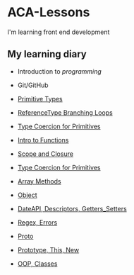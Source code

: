 # ACA-Lessons

I'm learning front end development

## My learning diary

- Introduction to _programming_

- Git/GitHub

- [Primitive Types](./Homeworks/PrimitiveTypes)

- [ReferenceType Branching Loops](./Homeworks/ReferenceType,Branching,Loops)

- [Type Coercion for Primitives](./Homeworks/TypeCoercionforPrimitives)

- [Intro to Functions](./Homeworks/IntroToFunctions)

- [Scope and Closure](./Homeworks/Closure)

- [Type Coercion for Primitives](./Homeworks/TypeCoercionforPrimitives)

- [Array Methods](./Homeworks/ArrayMethods)

- [Object](./Homeworks/Object)

- [DateAPI, Descriptors, Getters_Setters](./Homeworks/DateAPI,Descriptors,Getters_Setters)

- [Regex, Errors](./Homeworks/Regex,Errors)

- [Proto](./Homeworks/Proto)

- [Prototype, This, New](./Homeworks/Prototype,This,New)

- [OOP, Classes](./Homeworks/OOP,Classes)